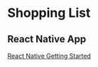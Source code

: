 # Shopping List
## React Native App
[React Native Getting Started](https://reactnative.dev/docs/getting-started)